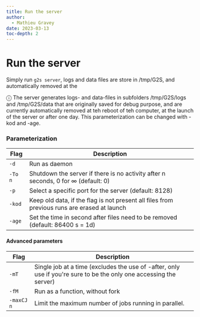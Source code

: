 ```yaml
---
title: Run the server
author:
  - Mathieu Gravey
date: 2023-03-13
toc-depth: 2
---
```


# Run the server
Simply run `g2s server`, logs and data files are store in /tmp/G2S, and automatically removed at the 

ⓘ The server generates logs- and data-files in subfolders /tmp/G2S/logs and /tmp/G2S/data that are originally saved for debug purpose, 
and are currently automatically removed at teh reboot of teh computer, at the launch of the server or after one day. This parameterization can be changed with -kod and -age.

<!-- ⚠️The server generates logs- and data-files in subfolders build/build-*/logs and build/build-*/data that are originally saved for debug purpose, 
and are currently automatically removed only at the launch of the server or after one day. This parameterization can be changed with -kod and -age.


<div class="tab">
  <button class="tablinks" onclick="openTab(event, 'linux','os')">
    <img src="/assets/images/linux.png" alt="Linux">
  </button>
  <button class="tablinks" onclick="openTab(event, 'macOS','os')">
    <img src="/assets/images/apple.png" alt="macOS">
  </button>
  <button class="tablinks" onclick="openTab(event, 'Windows','os')">
    <img src="/assets/images/Windows.png" alt="Windows">
  </button>
</div>

<div class="langcontent os linux">
### Run the server on Ubuntu
Run `./server` in `build/c++-build` or `build/intel-build`, respectively for the standard or Intel version. 
Running the server from a different directory (e.g. `./c++-build/server`) is currently not supported.
</div>

<div class="langcontent os macOS">
### Run the server on macOS
Run `./server` in `build/c++-build` or `build/intel-build`, respectively for the standard or Intel version. 
Running the server from a different directory (e.g. `./c++-build/server`) is currently not supported.
</div>

<div class="langcontent os Windows">
### Run the server on Windows 10+
It is possible to run the server with `runServer.bat` or `runDaemon.bat` as daemon available in `build/c++-build`.
</div>
 -->
### Parameterization

| Flag | Description |
| --- | --- |
| `-d` | Run as daemon |
| `-To n` | Shutdown the server if there is no activity after n seconds, 0 for ∞ (default: 0) |
| `-p` | Select a specific port for the server (default: 8128) |
| `-kod` | Keep old data, if the flag is not present all files from previous runs are erased at launch |
| `-age` | Set the time in second after files need to be removed (default: 86400 s = 1d) |

#### Advanced parameters

| Flag | Description |
| --- | --- |
| `-mT` | Single job at a time (excludes the use of -after, only use if you're sure to be the only one accessing the server) |
| `-fM` | Run as a function, without fork |
| `-maxCJ n` | Limit the maximum number of jobs running in parallel. |



